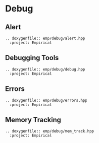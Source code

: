 # Debug

## Alert

```{eval-rst}
.. doxygenfile:: emp/debug/alert.hpp
  :project: Empirical
```

## Debugging Tools

```{eval-rst}
.. doxygenfile:: emp/debug/debug.hpp
  :project: Empirical
```

## Errors

```{eval-rst}
.. doxygenfile:: emp/debug/errors.hpp
  :project: Empirical
```

## Memory Tracking

```{eval-rst}
.. doxygenfile:: emp/debug/mem_track.hpp
  :project: Empirical
```